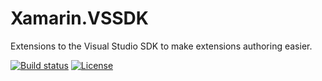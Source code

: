 # Xamarin.VSSDK

Extensions to the Visual Studio SDK to make extensions authoring easier.

[![Build status](https://ci.appveyor.com/api/projects/status/qg4loxrymcrdhmsn/branch/master?svg=true)](https://ci.appveyor.com/project/MobileEssentials/xamarin-vssdk/branch/master)
[![License](https://img.shields.io/github/license/xamarin/Xamarin.VSSDK.svg)](https://github.com/xamarin/Xamarin.VSSDK/blob/master/LICENSE)
